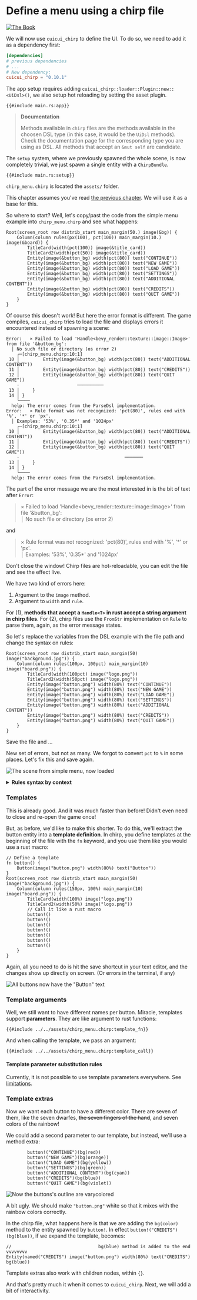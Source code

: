 # Define a menu using a chirp file

[![The Book](https://img.shields.io/badge/The_Cuicui_Book-blue)](https://cuicui.nicopap.ch/introduction.html)

We will now use `cuicui_chirp` to define the UI. To do so, we need to add it
as a dependency first:

```toml
[dependencies]
# previous dependencies
# ...
# New dependency:
cuicui_chirp = "0.10.1"
```

The app setup requires adding `cuicui_chirp::loader::Plugin::new::<UiDsl>()`,
we also setup hot reloading by setting the asset plugin.

```rust,no_run,noplayground
{{#include main.rs:app}}
```

> **Documentation**
>
> Methods available in `chirp` files are the methods available in the choosen
> DSL type (in this case, it would be the `UiDsl` methods). Check the documentation
> page for the corresponding type you are using as DSL. All methods that accept
> an `&mut self` are candidate.

The `setup` system, where we previously spawned the whole scene, is now
completely trivial, we just spawn a single entity with a `ChirpBundle`.

```rust,no_run,noplayground
{{#include main.rs:setup}}
```

`chirp_menu.chirp` is located the `assets/` folder.

This chapter assumes you've read [the previous chapter][dsl-chapter]. We will
use it as a base for this.

So where to start? Well, let's copy/past the code from the simple menu example
into `chirp_menu.chirp` and see what happens:

```rust,no_run,noplayground
Root(screen_root row distrib_start main_margin(50.) image(&bg)) {
    Column(column rules(px(100), pct(100)) main_margin(10.) image(&board)) {
        TitleCard(width(pct(100)) image(&title_card))
        TitleCard2(width(pct(50)) image(&title_card))
        Entity(image(&button_bg) width(pct(80)) text("CONTINUE"))
        Entity(image(&button_bg) width(pct(80)) text("NEW GAME"))
        Entity(image(&button_bg) width(pct(80)) text("LOAD GAME"))
        Entity(image(&button_bg) width(pct(80)) text("SETTINGS"))
        Entity(image(&button_bg) width(pct(80)) text("ADDITIONAL CONTENT"))
        Entity(image(&button_bg) width(pct(80)) text("CREDITS"))
        Entity(image(&button_bg) width(pct(80)) text("QUIT GAME"))
    }
}
```

Of course this doesn't work! But here the error format is different. The game
compiles, `cuicui_chirp` tries to load the file and displays errors it encountered
instead of spawning a scene:

```text
Error:   × Failed to load 'Handle<bevy_render::texture::image::Image>' from file '&button_bg':
  │ No such file or directory (os error 2)
    ╭─[chirp_menu.chirp:10:1]
 10 │         Entity(image(&button_bg) width(pct(80)) text("ADDITIONAL CONTENT"))
 11 │         Entity(image(&button_bg) width(pct(80)) text("CREDITS"))
 12 │         Entity(image(&button_bg) width(pct(80)) text("QUIT GAME"))
    ·                      ──────────
 13 │     }
 14 │ }
    ╰────
  help: The error comes from the ParseDsl implementation.
Error:   × Rule format was not recognized: 'pct(80)', rules end with '%', '*' or 'px'.
  │ Examples: '53%', '0.35*' and '1024px'
    ╭─[chirp_menu.chirp:10:1]
 10 │         Entity(image(&button_bg) width(pct(80)) text("ADDITIONAL CONTENT"))
 11 │         Entity(image(&button_bg) width(pct(80)) text("CREDITS"))
 12 │         Entity(image(&button_bg) width(pct(80)) text("QUIT GAME"))
    ·                                        ───────
 13 │     }
 14 │ }
    ╰────
  help: The error comes from the ParseDsl implementation.
```

The part of the error message we are the most interested in is the bit of text after `Error`:

> × Failed to load 'Handle<bevy_render::texture::image::Image>' from file '&button_bg':<br>
> │ No such file or directory (os error 2)

and

> × Rule format was not recognized: 'pct(80)', rules end with '%', '\*' or 'px'.<br>
> │ Examples: '53%', '0.35\*' and '1024px'


Don't close the window! Chirp files are hot-reloadable, you can edit the file
and see the effect live.

We have two kind of errors here:

1. Argument to the `image` method.
2. Argument to `width` and `rule`.

For (1), **methods that accept a `Handle<T>` in rust accept a string argument
in chirp files**. For (2), chirp files use the
`FromStr` implementation on `Rule` to parse them, again, as the error message
states.

So let's replace the variables from the DSL example with the file path and
change the syntax on rules:

```rust,no_run,noplayground
Root(screen_root row distrib_start main_margin(50) image("background.jpg")) {
    Column(column rules(100px, 100pct) main_margin(10) image("board.png")) {
        TitleCard(width(100pct) image("logo.png"))
        TitleCard2(width(50pct) image("logo.png"))
        Entity(image("button.png") width(80%) text("CONTINUE"))
        Entity(image("button.png") width(80%) text("NEW GAME"))
        Entity(image("button.png") width(80%) text("LOAD GAME"))
        Entity(image("button.png") width(80%) text("SETTINGS"))
        Entity(image("button.png") width(80%) text("ADDITIONAL CONTENT"))
        Entity(image("button.png") width(80%) text("CREDITS"))
        Entity(image("button.png") width(80%) text("QUIT GAME"))
    }
}
```

Save the file and …

New set of errors, but not as many.
We forgot to convert `pct` to `%` in some places. Let's fix this and save again.

![The scene from simple menu, now loaded](../../chirp_menu_gallery/first_attempt.jpg)

<details><summary><b>Rules syntax by context</b></summary>

So how to write `cuicui_layout` rules? Here is a table:

Note that `pct`, `child` and `px` are [**rust functions**][dsl-functions]
and must be imported.

| [`Rule`]     | in `dsl!` | in chirp |
|--------------|-----------|----------|
| [`Children`] | [`child`] | `2*`     |
| [`Parent`]   | [`pct`]   | `95%`    |
| [`Fixed`]    | [`px`]    | `120px`  |

</details>

### Templates

This is already good. And it was much faster than before! Didn't even need to
close and re-open the game once!

But, as before, we'd like to make this shorter. To do this, we'll extract the button
entity into a **template definition**. In chirp, you define templates at the
beginning of the file with the `fn` keyword, and you use them like you would use
a rust macro:

```rust,no_run,noplayground
// Define a template
fn button() {
    Button(image("button.png") width(80%) text("Button"))
}
Root(screen_root row distrib_start main_margin(50) image("background.jpg")) {
    Column(column rules(150px, 100%) main_margin(10) image("board.png")) {
        TitleCard(width(100%) image("logo.png"))
        TitleCard2(width(50%) image("logo.png"))
        // Call it like a rust macro
        button!()
        button!()
        button!()
        button!()
        button!()
        button!()
        button!()
    }
}
```

Again, all you need to do is hit the save shortcut in your text editor, and
the changes show up directly on screen. (Or errors in the terminal, if any)

![All buttons now have the "Button" text](../../chirp_menu_gallery/button_button.jpg)

### Template arguments

Well, we still want to have different names per button. Miracle, templates support
**parameters**. They are like argument to rust functions:

```rust,no_run,noplayground
{{#include ../../assets/chirp_menu.chirp:template_fn}}
```

And when calling the template, we pass an argument:

```rust,no_run,noplayground
{{#include ../../assets/chirp_menu.chirp:template_call}}
```

#### Template parameter substitution rules

Currently, it is not possible to use template parameters everywhere.
See [limitations][parameter-substitution-rules].

### Template extras

Now we want each button to have a different color. There are seven of them, like
the seven dwarfes, ~~the seven fingers of the hand~~, and seven colors of the rainbow!

We could add a second parameter to our template, but instead, we'll use a method extra:

```rust,no_run,noplayground
        button!("CONTINUE")(bg(red))
        button!("NEW GAME")(bg(orange))
        button!("LOAD GAME")(bg(yellow))
        button!("SETTINGS")(bg(green))
        button!("ADDITIONAL CONTENT")(bg(cyan))
        button!("CREDITS")(bg(blue))
        button!("QUIT GAME")(bg(violet))
```

![Now the buttons's outline are varycolored](../../chirp_menu_gallery/rainbow.jpg)

A bit ugly. We should make `"button.png"` white so that it mixes with the rainbow
colors correctly.

In the chirp file, what happens here is that we are adding the `bg(color)` method
to the entity spawned by `button!`. In effect `button!("CREDITS")(bg(blue))`,
if we expand the template, becomes:

```rust,no_run,noplayground
//                                 bg(blue) method is added to the end vvvvvvvv
Entity(named("CREDITS") image("button.png") width(80%) text("CREDITS") bg(blue))
```

Template extras also work with children nodes, within `{}`.

And that's pretty much it when it comes to `cuicui_chirp`. Next, we will
add a bit of interactivity.


[`Rule`]: https://docs.rs/cuicui_layout/0.10.1/cuicui_layout/enum.Rule.html
[`Children`]: https://docs.rs/cuicui_layout/0.10.1/cuicui_layout/enum.Rule.html#variant.Children
[`Parent`]: https://docs.rs/cuicui_layout/0.10.1/cuicui_layout/enum.Rule.html#variant.Parent
[`Fixed`]: https://docs.rs/cuicui_layout/0.10.1/cuicui_layout/enum.Rule.html#variant.Fixed
[`LayoutDsl`]: https://docs.rs/cuicui_layout/0.10.1/cuicui_layout/dsl/struct.LayoutDsl.html
[`UiDsl`]: https://docs.rs/cuicui_layout_bevy_ui/0.10.1/cuicui_layout_bevy_ui/dsl/struct.UiDsl.html
[dsl-chapter]: ../simple_menu
[parameter-substitution-rules]: https://docs.rs/cuicui_chirp/0.10.1/cuicui_chirp/index.html#parameter-substitution
[dsl-functions]: https://docs.rs/cuicui_layout/0.10.1/cuicui_layout/dsl/index.html#functions
[`child`]: https://docs.rs/cuicui_layout/0.10.1/cuicui_layout/dsl/fn.child.html
[`pct`]: https://docs.rs/cuicui_layout/0.10.1/cuicui_layout/dsl/fn.pct.html
[`px`]: https://docs.rs/cuicui_layout/0.10.1/cuicui_layout/dsl/fn.px.html
